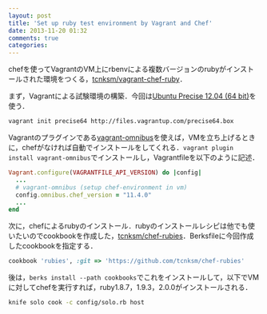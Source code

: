 ```yaml
---
layout: post
title: 'Set up ruby test environment by Vagrant and Chef'
date: 2013-11-20 01:32
comments: true
categories: 
---
```


chefを使ってVagrantのVM上にrbenvによる複数バージョンのrubyがインストールされた環境をつくる，[tcnksm/vagrant-chef-ruby](https://github.com/tcnksm/vagrant-chef-ruby)．

まず，Vagrantによる試験環境の構築．今回は[Ubuntu Precise 12.04 (64 bit)](http://cloud-images.ubuntu.com/vagrant/)を使う．

``` bash
vagrant init precise64 http://files.vagrantup.com/precise64.box
```

Vagrantのプラグインである[vagrant-omnibus](https://github.com/schisamo/vagrant-omnibus)を使えば，VMを立ち上げるときに，chefがなければ自動でインストールをしてくれる．`vagrant plugin install vagrant-omnibus`でインストールし，Vagrantfileを以下のように記述．

``` ruby
Vagrant.configure(VAGRANTFILE_API_VERSION) do |config|
  ...
  # vagrant-omnibus (setup chef-environment in vm)
  config.omnibus.chef_version = "11.4.0"
  ...
end
```

次に，chefによるrubyのインストール．rubyのインストールレシピは他でも使いたいのでcookbookを作成した，[tcnksm/chef-rubies](https://github.com/tcnksm/chef-rubies)．Berksfileに今回作成したcookbookを指定する．

``` ruby
cookbook 'rubies', :git => 'https://github.com/tcnksm/chef-rubies'
```

後は，`berks install --path cookbooks`でこれをインストールして，以下でVMに対してchefを実行すれば，ruby1.8.7，1.9.3，2.0.0がインストールされる．

``` bash
knife solo cook -c config/solo.rb host
```



